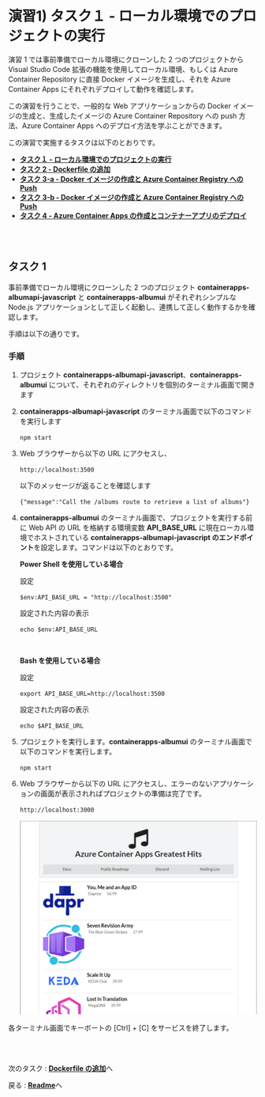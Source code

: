 # 演習1) タスク１ - ローカル環境でのプロジェクトの実行

演習 1 では事前準備でローカル環境にクローンした 2 つのプロジェクトから Visual Studio Code 拡張の機能を使用してローカル環境、もしくは Azure Container Repository に直接 Docker イメージを生成し、それを Azure Container Apps にそれぞれデプロイして動作を確認します。

この演習を行うことで、一般的な Web アプリケーションからの Docker イメージの生成と、生成したイメージの Azure Container Repository への push 方法、Azure Container Apps へのデプロイ方法を学ぶことができます。

この演習で実施するタスクは以下のとおりです。

* [**タスク１ - ローカル環境でのプロジェクトの実行**](P1-01.md#%E6%BC%94%E7%BF%921-%E3%82%BF%E3%82%B9%E3%82%AF%EF%BC%91---%E3%83%AD%E3%83%BC%E3%82%AB%E3%83%AB%E7%92%B0%E5%A2%83%E3%81%A7%E3%81%AE%E3%83%97%E3%83%AD%E3%82%B8%E3%82%A7%E3%82%AF%E3%83%88%E3%81%AE%E5%AE%9F%E8%A1%8C)
* [**タスク 2 - Dockerfile の追加**](https://github.com/osamum/containers-cicd-handson-tutorial/blob/main/steps/P1-02.md)
* [**タスク 3-a - Docker イメージの作成と Azure Container Registry への Push**](P1-03-a.md)
* [**タスク 3-b - Docker イメージの作成と Azure Container Registry への Push**](P1-03-b.md)
* [**タスク 4 - Azure Container Apps の作成とコンテナーアプリのデプロイ**](P1-04.md)

<br><br>

## タスク 1

事前準備でローカル環境にクローンした 2 つのプロジェクト **containerapps-albumapi-javascript** と **containerapps-albumui** がそれぞれシンプルな Node.js アプリケーションとして正しく起動し、連携して正しく動作するかを確認します。

手順は以下の通りです。

### 手順

1. プロジェクト **containerapps-albumapi-javascript**、**containerapps-albumui** について、それぞれのディレクトリを個別のターミナル画面で開きます

2. **containerapps-albumapi-javascript** のターミナル画面で以下のコマンドを実行します

    ```npm start```

3. Web ブラウザーから以下の URL にアクセスし、

	```http://localhost:3500```

	以下のメッセージが返ることを確認します

	```{"message":"Call the /albums route to retrieve a list of albums"}```

4. **containerapps-albumui** のターミナル画面で、プロジェクトを実行する前に Web API の URL を格納する環境変数 **API_BASE_URL** に現在ローカル環境でホストされている **containerapps-albumapi-javascript のエンドポイント**を設定します。コマンドは以下のとおりです。

	**Power Shell を使用している場合**

	設定

	```$env:API_BASE_URL = "http://localhost:3500"```

	設定された内容の表示

	```echo $env:API_BASE_URL```

    <br>

	**Bash を使用している場合**

	設定

	```export API_BASE_URL=http://localhost:3500```

	設定された内容の表示

	```echo $API_BASE_URL```

5. プロジェクトを実行します。**containerapps-albumui** のターミナル画面で以下のコマンドを実行します。

	```npm start```

6. Web ブラウザーから以下の URL にアクセスし、エラーのないアプリケーションの画面が表示されればプロジェクトの準備は完了です。

	```http://localhost:3000```

    <img src="../images/P1-common-AppUI.png" width="700">

各ターミナル画面でキーボートの \[Ctrl\] + \[C\] をサービスを終了します。

<br><br>

次のタスク : [**Dockerfile の追加**](P1-02.md)へ

戻る : [**Readme**](README.md)へ



　
